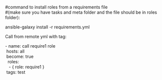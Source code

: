 #command to install roles from a requirements file <br>
#(make sure you have tasks and meta folder and the file should be in roles folder):

ansible-galaxy install -r requirements.yml
  
Call from remote yml with tag:  

\- name: call require1 role <br>
   &nbsp;hosts: all <br>
   &nbsp;become: true <br>
   &nbsp; roles: <br>
   &nbsp;&nbsp;&nbsp;\- { role: require1 }  <br>
   &nbsp;tags: test <br>

